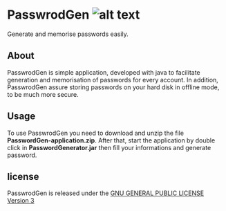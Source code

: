# PasswrodGen ![alt text][PasswrodGen-logo]
Generate and memorise passwords easily.

## About
PasswrodGen is simple application, developed with java to facilitate generation and memorisation of passwords for every account. In addition, PasswrodGen assure storing passwords on your hard disk in offline mode, to be much more secure.

## Usage
To use PasswrodGen you need to download and unzip the file **PasswordGen-application.zip**. After that, start the application by double click in **PasswordGenerator.jar** then fill your informations and generate password.

## license
PasswrodGen is released under the [GNU GENERAL PUBLIC LICENSE Version 3][gplv3]


[PasswrodGen-logo]: https://github.com/Taybou/PasswrodGen/blob/master/src/img/passwordgenLogo.png "PasswrodGen Logo"
[gplv3]: http://www.gnu.org/licenses/gpl.html



